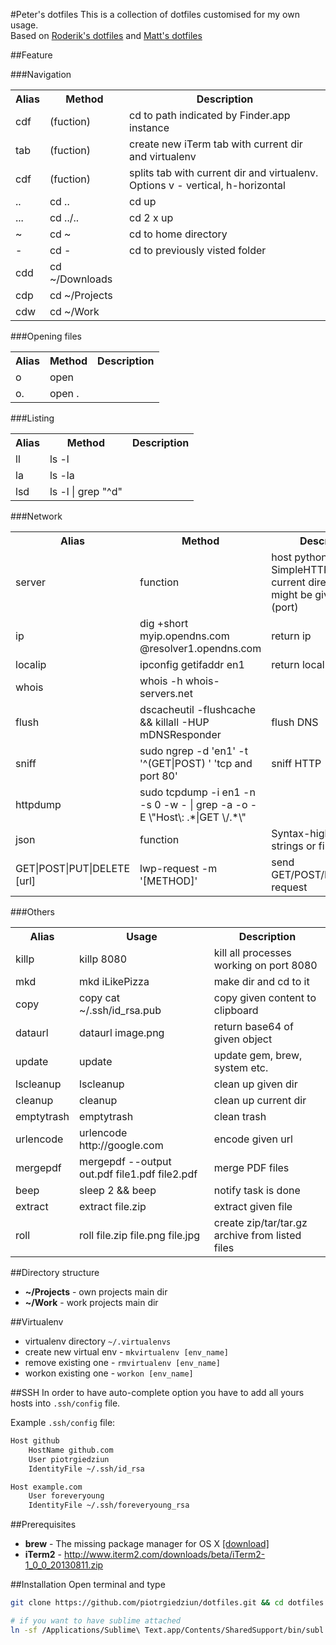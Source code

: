 #Peter's dotfiles
This is a collection of dotfiles customised for my own usage.<br>
Based on [Roderik's dotfiles](https://github.com/roderik/dotfiles) and [Matt's dotfiles](https://github.com/mattbanks/dotfiles)

##Feature

###Navigation
<table width="100%">
  <tr>
    <th>Alias</th><th>Method</th><th>Description</th>
  </tr>
  	<tr>
		<td> cdf</td><td>(fuction)</td><td> cd to path indicated by Finder.app instance</td>
	 </tr><tr>
		<td> tab</td><td>(fuction)</td><td> create new iTerm tab with current dir and virtualenv</td>
	 </tr><tr>
		<td> cdf</td><td>(fuction)</td><td> splits tab with current dir and virtualenv. Options v - vertical, h-horizontal</td>
	 </tr><tr>
		<td> ..</td><td>cd ..</td><td> cd up</td>
	 </tr><tr>
		<td> ...</td><td>cd ../..</td><td> cd 2 x up</td>
	 </tr><tr>
		<td> ~</td><td>cd ~</td><td> cd to home directory</td>
	 </tr><tr>
		<td> -</td><td>cd -</td><td> cd to previously visted folder</td>
	 </tr><tr>
		<td> cdd</td><td>cd ~/Downloads</td><td> </td>
	 </tr><tr>
		<td> cdp</td><td>cd ~/Projects</td><td> </td>
	 </tr><tr>
		<td> cdw</td><td>cd ~/Work</td><td> </td>
	 </tr>
</table>
###Opening files
<table width="100%">
  <tr>
   <th>Alias</th><th>Method</th><th>Description</th>
  </tr>
	 <tr>
		<td> o</td><td>open</td><td> </td>
	 </tr><tr>
		<td> o.</td><td>open .</td><td> </td>
	 </tr>
</table>
###Listing
<table width="100%">
  <tr>
    <th>Alias</th><th>Method</th><th>Description</th>
  </tr>
	 <tr>
		<td> ll</td><td>ls -l</td><td> </td>
	 </tr><tr>
		<td> la</td><td>ls -la</td><td> </td>
	 </tr><tr>
		<td> lsd</td><td>ls -l | grep "^d"</td><td> </td>
	 </tr>
</table>
###Network
<table width="100%">
  <tr>
   <th>Alias</th><th>Method</th><th>Description</th>
  </tr>
	<tr>
		<td> server</td><td>function</td><td>host python SimpleHTTPServer in current directory. Port might be given as parm (port)</td>
	 </tr><tr>
		<td> ip</td><td>dig +short myip.opendns.com @resolver1.opendns.com</td><td>return ip </td>
	 </tr><tr>
		<td> localip</td><td>ipconfig getifaddr en1</td><td> return local ip</td>
	 </tr><tr>
		<td> whois</td><td>whois -h whois-servers.net</td><td> </td>
	 </tr><tr>
		<td> flush</td><td>dscacheutil -flushcache && killall -HUP mDNSResponder</td><td>flush DNS </td>
	 </tr><tr>
		<td> sniff</td><td>sudo ngrep -d 'en1' -t '^(GET|POST) ' 'tcp and port 80'</td><td>sniff HTTP </td>
	 </tr><tr>
		<td> httpdump</td><td>sudo tcpdump -i en1 -n -s 0 -w - | grep -a -o -E \"Host\: .*|GET \/.*\"</td><td> </td>
	 </tr>
	 <tr>
		<td> json</td><td>function</td><td>Syntax-highlight JSON strings or files</td>
	 </tr><tr>
		<td> GET|POST|PUT|DELETE [url]</td><td>lwp-request -m '[METHOD]'</td><td> send GET/POST/PUT/DELETE request</td>
	 </tr>
</table>
###Others
<table width="100%">
  <tr>
    <th>Alias</th><th>Usage</th><th>Description</th>
  </tr>
	<tr>
		<td> killp</td><td>killp 8080</td><td>kill all processes working on port 8080</td>
	</tr>
	<tr>
		<td> mkd</td><td>mkd iLikePizza</td><td>make dir and cd to it</td>
	</tr>
	<tr>
		<td> copy</td><td>copy cat ~/.ssh/id_rsa.pub</td><td>copy given content to clipboard</td>
	 </tr><tr>
		<td> dataurl</td><td>dataurl image.png</td><td>return base64 of given object</td>
	 </tr>
	  <tr>
		<td> update</td><td>update</td><td>update gem, brew, system etc.</td>
	 </tr><tr>
		<td> lscleanup</td><td>lscleanup</td><td> clean up given dir</td>
	 </tr><tr>
		<td> cleanup</td><td>cleanup</td><td>clean up current dir</td>
	 </tr><tr>
		<td> emptytrash</td><td>emptytrash</td><td> clean trash</td>
	 </tr><tr>
		<td> urlencode</td><td>urlencode http://google.com</td><td> encode given url</td>
	 </tr><tr>
		<td> mergepdf</td><td>mergepdf --output out.pdf file1.pdf file2.pdf</td><td> merge PDF files</td>
	 </tr><tr>
		<td> beep</td><td>sleep 2 && beep</td><td> notify task is done</td>
	 </tr><tr>
		<td> extract</td><td>extract file.zip</td><td> extract given file</td>
	 </tr><tr>
		<td> roll</td><td>roll file.zip file.png file.jpg</td><td> create zip/tar/tar.gz archive from listed files</td>
	 </tr>
</table>

##Directory structure
* **~/Projects** - own projects main dir
* **~/Work** - work projects main dir

##Virtualenv
* virtualenv directory `~/.virtualenvs`
* create new virtual env - `mkvirtualenv [env_name]`
* remove existing one - `rmvirtualenv [env_name]`
* workon existing one - `workon [env_name]`

##SSH
In order to have auto-complete option you have to add all yours hosts into `.ssh/config` file.

Example `.ssh/config` file:
```bash
Host github
	HostName github.com
	User piotrgiedziun
	IdentityFile ~/.ssh/id_rsa

Host example.com
	User foreveryoung
	IdentityFile ~/.ssh/foreveryoung_rsa
```

##Prerequisites
* **brew** - The missing package manager for OS X [[download]](http://mxcl.github.com/homebrew/)<br>
* **iTerm2** - 
http://www.iterm2.com/downloads/beta/iTerm2-1_0_0_20130811.zip 

##Installation
Open terminal and type
```bash
git clone https://github.com/piotrgiedziun/dotfiles.git && cd dotfiles && sudo ./install

# if you want to have sublime attached
ln -sf /Applications/Sublime\ Text.app/Contents/SharedSupport/bin/subl /usr/local/bin/subl
```
